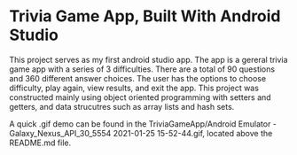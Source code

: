 # Trivia Game App, Built With Android Studio
This project serves as my first android studio app. The app is a gereral trivia game app with a series of 3 difficulties. There are a total of 90 questions and 360 different answer choices. The user has the options to choose difficulty, play again, view results, and exit the app. This project was constructed mainly using object oriented programming with setters and getters, and data strucutres such as array lists and hash sets.

A quick .gif demo can be found in the TriviaGameApp/Android Emulator - Galaxy_Nexus_API_30_5554 2021-01-25 15-52-44.gif, located above the README.md file.
